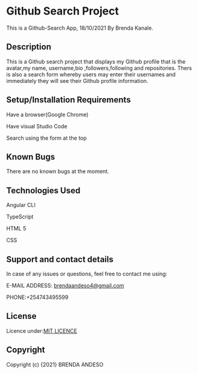 # Github Search Project
This is a Github-Search App, 18/10/2021
By Brenda Kanale.

## Description
This is a Github search project that displays my Github profile that is the avatar,my name, username,bio ,followers,following and repositories.
Thers is also a search form whereby users may enter their usernames and immediately they will see their Github profile information.

## Setup/Installation Requirements
Have a browser(Google Chrome)

Have visual Studio Code

Search using the form at the top

## Known Bugs
There are no known bugs at the moment.

## Technologies Used
Angular CLI

TypeScript

HTML 5

CSS

## Support and contact details
In case of any issues or questions, feel free to contact me using:

E-MAIL ADDRESS: brendaandeso4@gmail.com

PHONE:+254743495599

## License
Licence under:[MIT LICENCE](https://choosealicense.com/licenses/mit/)

## Copyright
Copyright (c) {2021} BRENDA ANDESO
